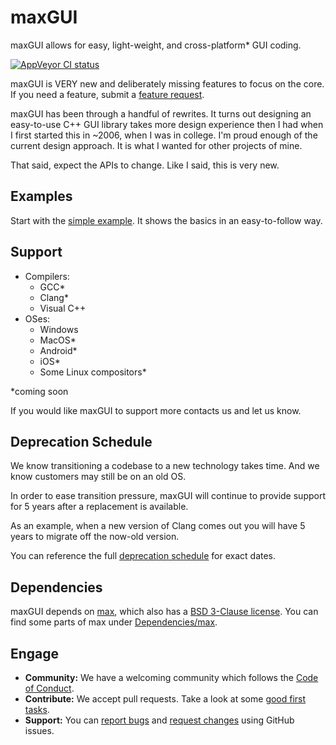 # maxGUI

maxGUI allows for easy, light-weight, and cross-platform* GUI coding.

<!-- [![Travis CI status][travis-shield]][travis-link] -->
[![AppVeyor CI status][appveyor-shield]][appveyor-link]

maxGUI is VERY new and deliberately missing features to focus on the core. If you need a feature, submit a [feature request](https://github.com/ProgramMax/maxGUI/issues/new?assignees=&labels=&template=feature_request.md&title=).

maxGUI has been through a handful of rewrites. It turns out designing an easy-to-use C++ GUI library takes more design experience then I had when I first started this in ~2006, when I was in college. I'm proud enough of the current design approach. It is what I wanted for other projects of mine.

That said, expect the APIs to change. Like I said, this is very new.

## Examples

Start with the [simple example](https://github.com/ProgramMax/maxGUI/blob/master/Code/Examples/1%20-%20SimpleExample/EntryPoint.cpp). It shows the basics in an easy-to-follow way.

## Support

* Compilers:
    * GCC*
    * Clang*
    * Visual C++
* OSes:
    * Windows
    * MacOS*
    * Android*
    * iOS*
	* Some Linux compositors*

*coming soon

If you would like maxGUI to support more contacts us and let us know.

## Deprecation Schedule

We know transitioning a codebase to a new technology takes time. And we know customers may still be on an old OS.

In order to ease transition pressure, maxGUI will continue to provide support for 5 years after a replacement is available.

As an example, when a new version of Clang comes out you will have 5 years to migrate off the now-old version.

You can reference the full [deprecation schedule](DeprecationSchedule.md) for exact dates.

## Dependencies

maxGUI depends on [max](https://github.com/ProgramMax/max), which also has a [BSD 3-Clause license](https://github.com/ProgramMax/max/blob/master/LICENSE).
You can find some parts of max under [Dependencies/max](https://github.com/ProgramMax/maxGUI/blob/master/Dependencies/max).

## Engage

* **Community:** We have a welcoming community which follows the [Code of Conduct](https://github.com/ProgramMax/maxGUI/blob/master/Docs/code_of_conduct.md).
* **Contribute:** We accept pull requests. Take a look at some [good first tasks](https://github.com/ProgramMax/maxGUI/issues?q=is%3Aissue+is%3Aopen+label%3A"good+first+issue").
* **Support:** You can [report bugs](https://github.com/ProgramMax/maxGUI/issues/new?assignees=&labels=&template=bug_report.md&title=) and [request changes](https://github.com/ProgramMax/maxGUI/issues/new?assignees=&labels=&template=feature_request.md&title=) using GitHub issues.

[travis-shield]: https://travis-ci.org/ProgramMax/maxGUI.svg?branch=tip-of-tree
[travis-link]: https://travis-ci.org/ProgramMax/maxGUI/builds
[appveyor-shield]: https://ci.appveyor.com/api/projects/status/aywy853hgjph5w1m/branch/tip-of-tree?svg=true
[appveyor-link]: https://ci.appveyor.com/project/ProgramMax/maxGUI
